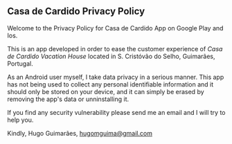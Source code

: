 ## Casa de Cardido Privacy Policy

Welcome to the Privacy Policy for Casa de Cardido App on Google Play and Ios.

This is an app developed in order to ease the customer experience of *Casa de Cardido Vacation House* located in S. Cristóvão do Selho, Guimarães, Portugal.

As an Android user myself, I take data privacy in a serious manner.
This app has not being used to collect any personal identifiable information and it should only be stored on your device, and it can simply be erased by removing the app's data or unninstalling it.

If you find any security vulnerability please send me an email and I will try to help you.

Kindly,
Hugo Guimarães, hugomguima@gmail.com
